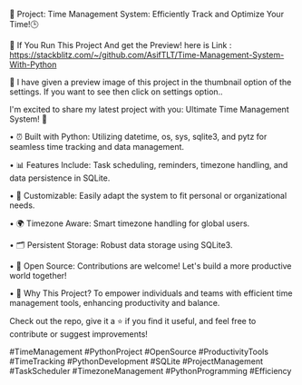 🚀 Project:  Time Management System: Efficiently Track and Optimize Your Time!🕒

🔗 If You Run This Project And get the Preview! here is Link : https://stackblitz.com/~/github.com/AsifTLT/Time-Management-System-With-Python

🎉 I have given a preview image of this project in the thumbnail option of the settings. If you want to see then click on settings option..

I'm excited to share my latest project with you: Ultimate Time Management System! 🚀

• ⏰ Built with Python: Utilizing datetime, os, sys, sqlite3, and pytz for seamless time tracking and data management.

• 📊 Features Include: Task scheduling, reminders, timezone handling, and data persistence in SQLite.

• 🔧 Customizable: Easily adapt the system to fit personal or organizational needs.

• 🌍 Timezone Aware: Smart timezone handling for global users.

• 🗂️ Persistent Storage: Robust data storage using SQLite3.

• 🤝 Open Source: Contributions are welcome! Let's build a more productive world together!

• 🌟 Why This Project? To empower individuals and teams with efficient time management tools, enhancing productivity and balance.

Check out the repo, give it a ⭐ if you find it useful, and feel free to contribute or suggest improvements!

#TimeManagement #PythonProject #OpenSource #ProductivityTools #TimeTracking #PythonDevelopment #SQLite #ProjectManagement #TaskScheduler #TimezoneManagement #PythonProgramming #Efficiency
